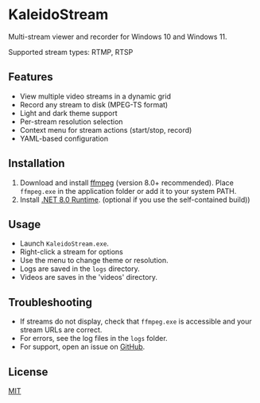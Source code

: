 # KaleidoStream

Multi-stream viewer and recorder for Windows 10 and Windows 11.

Supported stream types: RTMP, RTSP

## Features
- View multiple video streams in a dynamic grid
- Record any stream to disk (MPEG-TS format)
- Light and dark theme support
- Per-stream resolution selection
- Context menu for stream actions (start/stop, record)
- YAML-based configuration

## Installation
1. Download and install [ffmpeg](https://ffmpeg.org/) (version 8.0+ recommended). Place `ffmpeg.exe` in the application folder or add it to your system PATH.
2. Install [.NET 8.0 Runtime](https://dotnet.microsoft.com/en-us/download/dotnet/8.0/runtime). (optional if you use the self-contained build))

## Usage
- Launch `KaleidoStream.exe`.
- Right-click a stream for options
- Use the menu to change theme or resolution.
- Logs are saved in the `logs` directory.
- Videos are saves in the 'videos' directory.

## Troubleshooting
- If streams do not display, check that `ffmpeg.exe` is accessible and your stream URLs are correct.
- For errors, see the log files in the `logs` folder.
- For support, open an issue on [GitHub](https://github.com/lechmigdal/KaleidoStream).

## License
[MIT](LICENSE.txt)